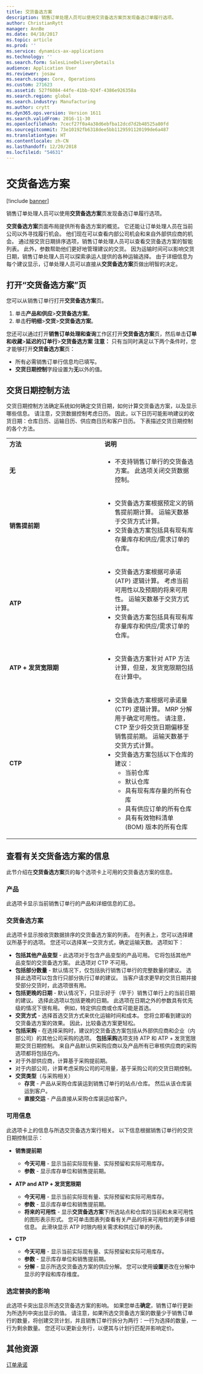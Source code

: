 ```yaml
---
title: 交货备选方案
description: 销售订单处理人员可以使用交货备选方案页发现备选订单履行选项。
author: ChristianRytt
manager: AnnBe
ms.date: 04/10/2017
ms.topic: article
ms.prod: ''
ms.service: dynamics-ax-applications
ms.technology: ''
ms.search.form: SalesLineDeliveryDetails
audience: Application User
ms.reviewer: josaw
ms.search.scope: Core, Operations
ms.custom: 271623
ms.assetid: 527f6084-44fe-41bb-924f-4386e926358a
ms.search.region: global
ms.search.industry: Manufacturing
ms.author: crytt
ms.dyn365.ops.version: Version 1611
ms.search.validFrom: 2016-11-30
ms.openlocfilehash: 7cecf27f0a4a38d6ebfba12dcd7d2b48525a80fd
ms.sourcegitcommit: 73e10192fb6318dee5bb1129591120199de6a487
ms.translationtype: HT
ms.contentlocale: zh-CN
ms.lasthandoff: 12/20/2018
ms.locfileid: "54631"
---
```

# <a name="delivery-alternatives"></a>交货备选方案

[!include [banner](../includes/banner.md)]

销售订单处理人员可以使用**交货备选方案**页发现备选订单履行选项。

**交货备选方案**页面布局提供所有备选方案的概览。 它还能让订单处理人员在当前公司以外寻找履行机会。 他们现在可以查看内部公司机会和来自外部供应商的机会。 通过按交货日期排序选项，销售订单处理人员可以查看交货备选方案的智能列表。 此外，参数帮助他们更好地管理建议的交货。 因为运输时间可以影响交货日期，销售订单处理人员可以探索承运人提供的各种运输选择。 由于详细信息为每个建议显示，订单处理人员可以直接从**交货备选方案**页做出明智的决定。

## <a name="open-the-delivery-alternatives-page"></a>打开“交货备选方案”页
您可以从销售订单行打开**交货备选方案**页。

1.  单击**产品和供应**&gt;**交货备选方案**。
2.  单击**行明细**&gt;**交货**&gt;**交货备选方案**。

您还可以通过打开**销售订单处理和查询**工作区打开**交货备选方案**页，然后单击**订单和收藏**&gt;**延迟的订单行**&gt;**交货备选方案** **注意：** 只有当同时满足以下两个条件时，您才能够打开**交货备选方案**页：

-   所有必需销售订单行信息均已填写。
-   **交货日期控制**字段设置为**无**以外的值。

## <a name="delivery-date-control-methods"></a>交货日期控制方法
交货日期控制方法确定系统如何确定交货日期，如何计算交货备选方案，以及显示哪些信息。 请注意，交货数据控制考虑日历。 因此，以下日历可能影响建议的收货日期：仓库日历、运输日历、供应商日历和客户日历。 下表描述交货日期控制的各个方法。

<table>
<colgroup>
<col width="50%" />
<col width="50%" />
</colgroup>
<tbody>
<tr class="odd">
<td><strong>方法</strong></td>
<td><strong>说明</strong></td>
</tr>
<tr class="even">
<td><strong>无</strong></td>
<td><ul>
<li>不支持销售订单行的交货备选方案。 此选项关闭交货数据控制。</li>
</ul></td>
</tr>
<tr class="odd">
<td><strong>销售提前期</strong></td>
<td><ul>
<li>交货备选方案根据预定义的销售提前期计算。 运输天数基于交货方式计算。</li>
<li>交货备选方案包括具有现有库存量库存和供应/需求订单的仓库。</li>
</ul></td>
</tr>
<tr class="even">
<td><strong>ATP</strong></td>
<td><ul>
<li>交货备选方案根据可承诺 (ATP) 逻辑计算。 考虑当前可用性以及预期的将来可用性。 运输天数基于交货方式计算。</li>
<li>交货备选方案包括具有现有库存量库存和供应/需求订单的仓库。</li>
</ul></td>
</tr>
<tr class="odd">
<td><strong>ATP + 发货宽限期</strong></td>
<td><ul>
<li>交货备选方案针对 ATP 方法计算，但是，发货宽限期包括在计算中。</li>
</ul></td>
</tr>
<tr class="even">
<td><strong>CTP</strong></td>
<td><ul>
<li>交货备选方案根据可承诺量 (CTP) 逻辑计算。 MRP 分解用于确定可用性。 请注意，CTP 至少将交货日期偏移至销售提前期。 运输天数基于交货方式计算。</li>
<li>交货备选方案包括以下仓库的建议：
<ul>
<li>当前仓库</li>
<li>默认仓库</li>
<li>具有现有库存量的所有仓库</li>
<li>具有供应订单的所有仓库</li>
<li>具有有效物料清单 (BOM) 版本的所有仓库</li>
</ul></li>
</ul></td>
</tr>
</tbody>
</table>

## <a name="view-information-about-delivery-alternatives"></a>查看有关交货备选方案的信息
此节介绍在**交货备选方案**页的每个选项卡上可用的交货备选方案的信息。

### <a name="products"></a>产品

此选项卡显示当前销售订单行的产品和详细信息的汇总。

### <a name="delivery-alternatives"></a>交货备选方案

此选项卡显示按收货数据排序的交货备选方案的列表。 在列表上，您可以选择建议所基于的选项。 您还可以选择某一交货方式，确定运输天数。 选项如下：

-   **包括其他产品变型** - 此选项对于包含产品变型的产品可用。 它将包括其他产品变型的交货备选方案。 此选项对 CTP 不可用。
-   **包括部分数量** - 默认情况下，仅包括执行销售订单行的完整数量的建议。 选择此选项可以包含行只部分执行订单的建议。 当客户请求更早的交货日期并接受部分交货时，此选项很有用。
-   **包括更晚的日期** - 默认情况下，只显示好于（早于）销售订单行上的当前日期的建议。 选择此选项以包括更晚的日期。 此选项在日期之外的参数具有优先级的情况下很有用。 例如，特定供应商或仓库可能是首选。
-   **交货方式** - 选择首选交货方式来优化运输时间和成本。 您将立即看到建议的交货备选方案的效果。 因此，比较备选方案更轻松。
-   **包括采购** - 在选择采购时，建议的交货备选方案包括从外部供应商和企业（内部公司）的其他公司采购的选项。 **包括采购**选项支持 ATP 和 ATP + 发货宽限期交货日期控制。 来自产品默认供采购应商以及产品所有已审核供应商的采购选项都将包括在内。
-   对于外部供应商，计算基于采购提前期。
-   对于内部公司，计算考虑采购公司的可用量，基于采购公司的交货日期控制。
-   **交货类型**（与采购相关）
    -   **存货** - 产品从采购仓库装运到销售订单行的站点/仓库。 然后从该仓库装运到客户。
    -   **直接交运** - 产品直接从采购仓库装运给客户。

### <a name="availability-information"></a>可用信息

此选项卡上的信息与所选交货备选方案行相关。 以下信息根据销售订单行的交货日期控制显示：

-   **销售提前期**
    -   **今天可用** - 显示当前实际现有量、实际预留和实际可用库存。
    -   **参数** - 显示库存单位和销售提前期。

-   **ATP and ATP + 发货宽限期**
    -   **今天可用** - 显示当前实际现有量、实际预留和实际可用库存。
    -   **参数** - 显示库存单位和销售提前期。
    -   **将来的可用性** - 显示**交货备选方案**下所选站点和仓库的当前和未来可用性的图形表示形式。 您可单击图表列查看有关产品的将来可用性的更多详细信息。 此滑块显示 ATP 时限内相关需求和供应订单的列表。

-   **CTP**
    -   **今天可用** - 显示当前实际现有量、实际预留和实际可用库存。
    -   **参数** - 显示库存单位和销售提前期。
    -   **分解** - 显示所选交货备选方案的供应分解。 您可以使用**设置**更改在分解中显示的字段和库存维度。

### <a name="impact-of-selected-alternative"></a>选定替换的影响

此选项卡突出显示所选交货备选方案的影响。 如果您单击**确定**，销售订单行更新为所选列中突出显示的值。 请注意，如果所选交货备选方案的数量少于销售订单行的数量，将创建交货计划，并且销售订单行拆分为两行：一行为选择的数量，一行为剩余数量。 您还可以更新业务行，以便其与计划行匹配并影响定价。

<a name="additional-resources"></a>其他资源
--------

[订单承诺](delivery-dates-available-promise-calculations.md)




